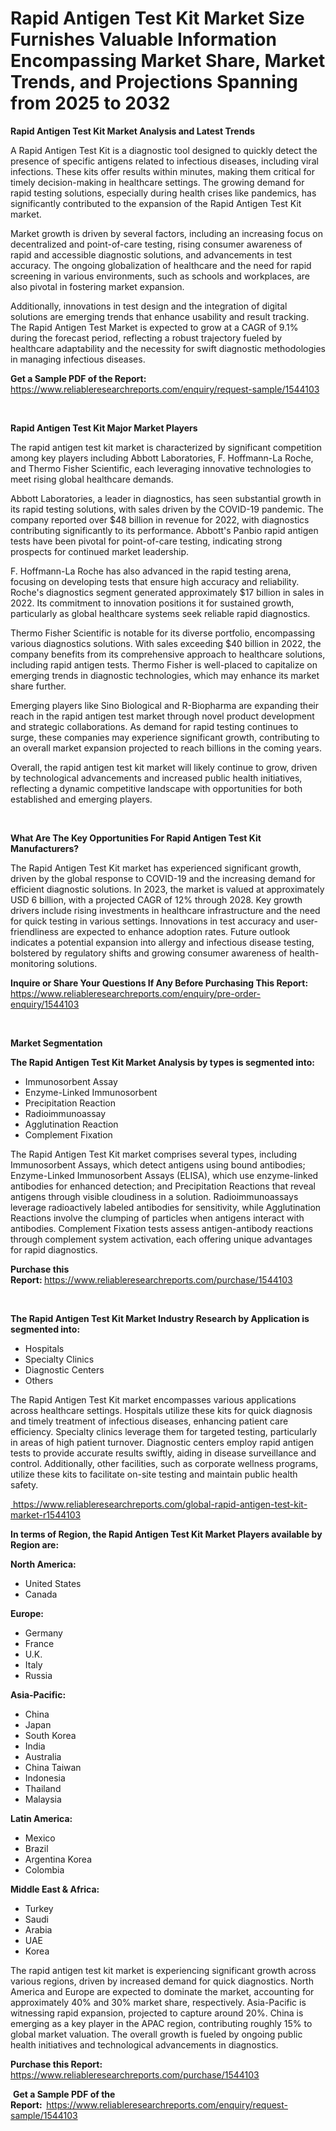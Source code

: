 <p><h1>Rapid Antigen Test Kit Market Size Furnishes Valuable Information Encompassing Market Share, Market Trends, and Projections Spanning from 2025 to 2032</h1></p><p><strong>Rapid Antigen Test Kit Market Analysis and Latest Trends</strong></p>
<p><p>A Rapid Antigen Test Kit is a diagnostic tool designed to quickly detect the presence of specific antigens related to infectious diseases, including viral infections. These kits offer results within minutes, making them critical for timely decision-making in healthcare settings. The growing demand for rapid testing solutions, especially during health crises like pandemics, has significantly contributed to the expansion of the Rapid Antigen Test Kit market.</p><p>Market growth is driven by several factors, including an increasing focus on decentralized and point-of-care testing, rising consumer awareness of rapid and accessible diagnostic solutions, and advancements in test accuracy. The ongoing globalization of healthcare and the need for rapid screening in various environments, such as schools and workplaces, are also pivotal in fostering market expansion.</p><p>Additionally, innovations in test design and the integration of digital solutions are emerging trends that enhance usability and result tracking. The Rapid Antigen Test Market is expected to grow at a CAGR of 9.1% during the forecast period, reflecting a robust trajectory fueled by healthcare adaptability and the necessity for swift diagnostic methodologies in managing infectious diseases.</p></p>
<p><strong>Get a Sample PDF of the Report:&nbsp;</strong> <a href="https://www.reliableresearchreports.com/enquiry/request-sample/1544103?utm_campaign=2239&utm_medium=2&utm_source=Github&utm_content=ia&utm_term=16042025&utm_id=rapid-antigen-test-kit">https://www.reliableresearchreports.com/enquiry/request-sample/1544103</a></p>
<p>&nbsp;</p>
<p><strong>Rapid Antigen Test Kit Major Market Players</strong></p>
<p><p>The rapid antigen test kit market is characterized by significant competition among key players including Abbott Laboratories, F. Hoffmann-La Roche, and Thermo Fisher Scientific, each leveraging innovative technologies to meet rising global healthcare demands.</p><p>Abbott Laboratories, a leader in diagnostics, has seen substantial growth in its rapid testing solutions, with sales driven by the COVID-19 pandemic. The company reported over $48 billion in revenue for 2022, with diagnostics contributing significantly to its performance. Abbott's Panbio rapid antigen tests have been pivotal for point-of-care testing, indicating strong prospects for continued market leadership.</p><p>F. Hoffmann-La Roche has also advanced in the rapid testing arena, focusing on developing tests that ensure high accuracy and reliability. Roche's diagnostics segment generated approximately $17 billion in sales in 2022. Its commitment to innovation positions it for sustained growth, particularly as global healthcare systems seek reliable rapid diagnostics.</p><p>Thermo Fisher Scientific is notable for its diverse portfolio, encompassing various diagnostics solutions. With sales exceeding $40 billion in 2022, the company benefits from its comprehensive approach to healthcare solutions, including rapid antigen tests. Thermo Fisher is well-placed to capitalize on emerging trends in diagnostic technologies, which may enhance its market share further.</p><p>Emerging players like Sino Biological and R-Biopharma are expanding their reach in the rapid antigen test market through novel product development and strategic collaborations. As demand for rapid testing continues to surge, these companies may experience significant growth, contributing to an overall market expansion projected to reach billions in the coming years.</p><p>Overall, the rapid antigen test kit market will likely continue to grow, driven by technological advancements and increased public health initiatives, reflecting a dynamic competitive landscape with opportunities for both established and emerging players.</p></p>
<p>&nbsp;</p>
<p><strong>What Are The Key Opportunities For Rapid Antigen Test Kit Manufacturers?</strong></p>
<p><p>The Rapid Antigen Test Kit market has experienced significant growth, driven by the global response to COVID-19 and the increasing demand for efficient diagnostic solutions. In 2023, the market is valued at approximately USD 6 billion, with a projected CAGR of 12% through 2028. Key growth drivers include rising investments in healthcare infrastructure and the need for quick testing in various settings. Innovations in test accuracy and user-friendliness are expected to enhance adoption rates. Future outlook indicates a potential expansion into allergy and infectious disease testing, bolstered by regulatory shifts and growing consumer awareness of health-monitoring solutions.</p></p>
<p><strong>Inquire or Share Your Questions If Any Before Purchasing This Report:</strong> <a href="https://www.reliableresearchreports.com/enquiry/pre-order-enquiry/1544103?utm_campaign=2239&utm_medium=2&utm_source=Github&utm_content=ia&utm_term=16042025&utm_id=rapid-antigen-test-kit">https://www.reliableresearchreports.com/enquiry/pre-order-enquiry/1544103</a></p>
<p>&nbsp;</p>
<p><strong>Market Segmentation</strong></p>
<p><strong>The Rapid Antigen Test Kit Market Analysis by types is segmented into:</strong></p>
<p><ul><li>Immunosorbent Assay</li><li>Enzyme-Linked Immunosorbent</li><li>Precipitation Reaction</li><li>Radioimmunoassay</li><li>Agglutination Reaction</li><li>Complement Fixation</li></ul></p>
<p><p>The Rapid Antigen Test Kit market comprises several types, including Immunosorbent Assays, which detect antigens using bound antibodies; Enzyme-Linked Immunosorbent Assays (ELISA), which use enzyme-linked antibodies for enhanced detection; and Precipitation Reactions that reveal antigens through visible cloudiness in a solution. Radioimmunoassays leverage radioactively labeled antibodies for sensitivity, while Agglutination Reactions involve the clumping of particles when antigens interact with antibodies. Complement Fixation tests assess antigen-antibody reactions through complement system activation, each offering unique advantages for rapid diagnostics.</p></p>
<p><strong>Purchase this Report:&nbsp;</strong><a href="https://www.reliableresearchreports.com/purchase/1544103?utm_campaign=2239&utm_medium=2&utm_source=Github&utm_content=ia&utm_term=16042025&utm_id=rapid-antigen-test-kit">https://www.reliableresearchreports.com/purchase/1544103</a></p>
<p>&nbsp;</p>
<p><strong>The Rapid Antigen Test Kit Market Industry Research by Application is segmented into:</strong></p>
<p><ul><li>Hospitals</li><li>Specialty Clinics</li><li>Diagnostic Centers</li><li>Others</li></ul></p>
<p><p>The Rapid Antigen Test Kit market encompasses various applications across healthcare settings. Hospitals utilize these kits for quick diagnosis and timely treatment of infectious diseases, enhancing patient care efficiency. Specialty clinics leverage them for targeted testing, particularly in areas of high patient turnover. Diagnostic centers employ rapid antigen tests to provide accurate results swiftly, aiding in disease surveillance and control. Additionally, other facilities, such as corporate wellness programs, utilize these kits to facilitate on-site testing and maintain public health safety.</p></p>
<p><a href="https://www.reliableresearchreports.com/global-rapid-antigen-test-kit-market-r1544103?utm_campaign=2239&utm_medium=2&utm_source=Github&utm_content=ia&utm_term=16042025&utm_id=rapid-antigen-test-kit">&nbsp;https://www.reliableresearchreports.com/global-rapid-antigen-test-kit-market-r1544103</a></p>
<p><strong>In terms of Region, the Rapid Antigen Test Kit Market Players available by Region are:</strong></p>
<p>
    <p> <strong> North America: </strong>
        <ul>
            <li>United States</li>
            <li>Canada</li>
        </ul>
        </p> 
    <p> <strong> Europe: </strong>
        <ul>
            <li>Germany</li>
            <li>France</li>
            <li>U.K.</li>
            <li>Italy</li>
            <li>Russia</li>
        </ul>
        </p> 
    <p> <strong> Asia-Pacific: </strong>
        <ul>
            <li>China</li>
            <li>Japan</li>
            <li>South Korea</li>
            <li>India</li>
            <li>Australia</li>
            <li>China Taiwan</li>
            <li>Indonesia</li>
            <li>Thailand</li>
            <li>Malaysia</li>
        </ul>
        </p> 
    <p> <strong> Latin America: </strong>
        <ul>
            <li>Mexico</li>
            <li>Brazil</li>
            <li>Argentina Korea</li>
            <li>Colombia</li>
        </ul>
        </p> 
    <p> <strong> Middle East & Africa: </strong>
        <ul>
            <li>Turkey</li>
            <li>Saudi</li>
            <li>Arabia</li>
            <li>UAE</li>
            <li>Korea</li>
        </ul>
    </p>
    </p>
<p><p>The rapid antigen test kit market is experiencing significant growth across various regions, driven by increased demand for quick diagnostics. North America and Europe are expected to dominate the market, accounting for approximately 40% and 30% market share, respectively. Asia-Pacific is witnessing rapid expansion, projected to capture around 20%. China is emerging as a key player in the APAC region, contributing roughly 15% to global market valuation. The overall growth is fueled by ongoing public health initiatives and technological advancements in diagnostics.</p></p>
<p><strong>Purchase this Report: </strong><a href="https://www.reliableresearchreports.com/purchase/1544103?utm_campaign=2239&utm_medium=2&utm_source=Github&utm_content=ia&utm_term=16042025&utm_id=rapid-antigen-test-kit">https://www.reliableresearchreports.com/purchase/1544103</a></p>
<p>&nbsp;<strong>Get a Sample PDF of the Report:&nbsp;&nbsp;</strong><a href="https://www.reliableresearchreports.com/enquiry/request-sample/1544103?utm_campaign=2239&utm_medium=2&utm_source=Github&utm_content=ia&utm_term=16042025&utm_id=rapid-antigen-test-kit">https://www.reliableresearchreports.com/enquiry/request-sample/1544103</a></p>
<p><strong></strong></p>
<p><p></p><p></p><p></p></p>